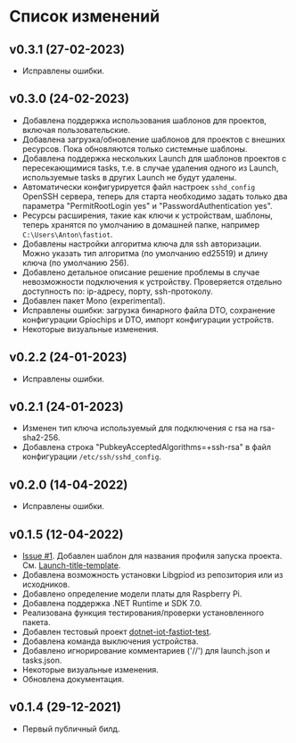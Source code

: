 # Список изменений

## v0.3.1 (27-02-2023)

- Исправлены ошибки.

## v0.3.0 (24-02-2023)

- Добавлена поддержка использования шаблонов для проектов, включая пользовательские.
- Добавлена загрузка/обновление шаблонов для проектов с внешних ресурсов. Пока обновляются только системные шаблоны.
- Добавлена поддержка нескольких Launch для шаблонов проектов с пересекающимися tasks, т.е. в случае удаления одного из Launch, используемые tasks в других Launch не будут удалены.
- Автоматически конфигурируется файл настроек `sshd_config` OpenSSH сервера, теперь для старта необходимо задать только два параметра "PermitRootLogin yes" и "PasswordAuthentication yes".
- Ресурсы расширения, такие как ключи к устройствам, шаблоны, теперь хранятся по умолчанию в домашней папке, например `C:\Users\Anton\fastiot`.
- Добавлены настройки алгоритма ключа для ssh авторизации. Можно указать тип алгоритма (по умолчанию ed25519) и длину ключа (по умолчанию 256).
- Добавлено детальное описание решение проблемы в случае невозможности подключения к устройству. Проверяется отдельно доступность по: ip-адресу, порту, ssh-протоколу.
- Добавлен пакет Mono (experimental).
- Исправлены ошибки: загрузка бинарного файла DTO, сохранение конфигурации Gpiochips и DTO, импорт конфигурации устройств.
- Некоторые визуальные изменения.

## v0.2.2 (24-01-2023)

- Исправлены ошибки.

## v0.2.1 (24-01-2023)

- Изменен тип ключа используемый для подключения с rsa на rsa-sha2-256.
- Добавлена строка "PubkeyAcceptedAlgorithms=+ssh-rsa" в файл конфигурации `/etc/ssh/sshd_config`.

## v0.2.0 (14-04-2022)

- Исправлены ошибки.

## v0.1.5 (12-04-2022)

- [Issue #1](https://github.com/devdotnetorg/vscode-extension-dotnet-fastiot/issues/1 "Issue #1"). Добавлен шаблон для названия профиля запуска проекта. См. [Launch-title-template](https://github.com/devdotnetorg/vscode-extension-dotnet-fastiot/blob/master/docs/Launch-title-template.md "Launch-title-template").
- Добавлена возможность установки Libgpiod из репозитория или из исходников.
- Добавлено определение модели платы для Raspberry Pi.
- Добавлена поддержка .NET Runtime и SDK 7.0.
- Реализована функция тестирования/проверки установленного пакета.
- Добавлен тестовый проект [dotnet-iot-fastiot-test](https://github.com/devdotnetorg/vscode-extension-dotnet-fastiot/tree/master/Samples/dotnet-iot-fastiot-test "dotnet-iot-fastiot-test").
- Добавлена команда выключения устройства.
- Добавлено игнорирование комментариев ('//') для launch.json и tasks.json.
- Некоторые визуальные изменения.
- Обновлена документация.

## v0.1.4 (29-12-2021)

- Первый публичный билд.
